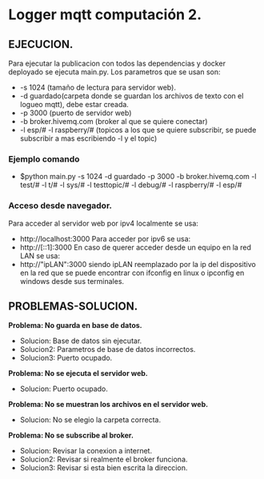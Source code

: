 # Logger mqtt computación 2.


## EJECUCION.
Para ejecutar la publicacion con todos las dependencias y docker deployado se ejecuta main.py.
Los parametros que se usan son:
- -s 1024 (tamaño de lectura para servidor web).
- -d guardado(carpeta donde se guardan los archivos de texto con el logueo mqtt), debe estar creada.
- -p 3000 (puerto de servidor web)
- -b broker.hivemq.com (broker al que se quiere conectar)
- -l esp/# -l raspberry/# (topicos a los que se quiere subscribir, se puede subscribir a mas escribiendo -l y el topic)

### Ejemplo comando
- $python main.py -s 1024 -d guardado -p 3000 -b broker.hivemq.com -l test/# -l t/# -l sys/# -l testtopic/# -l debug/# -l raspberry/# -l esp/#

### Acceso desde navegador.

Para acceder al servidor web por ipv4 localmente se usa:
- http://localhost:3000
Para acceder por ipv6 se usa:
- http://[::1]:3000
En caso de querer acceder desde un equipo en la red LAN se usa:
- http://"ipLAN":3000
siendo ipLAN reemplazado por la ip del dispositivo en la red que se puede encontrar con ifconfig en linux o ipconfig en windows desde sus terminales.

## PROBLEMAS-SOLUCION.

**Problema: No guarda en base de datos.**
- Solucion: Base de datos sin ejecutar.
- Solucion2: Parametros de base de datos incorrectos.
- Solucion3: Puerto ocupado.

**Problema: No se ejecuta el servidor web.**
- Solucion: Puerto ocupado.

**Problema: No se muestran los archivos en el servidor web.**
- Solucion: No se elegio la carpeta correcta.

**Problema: No se subscribe al broker.**
- Solucion: Revisar la conexion a internet.
- Solucion2: Revisar si realmente el broker funciona.
- Solucion3: Revisar si esta bien escrita la direccion.

